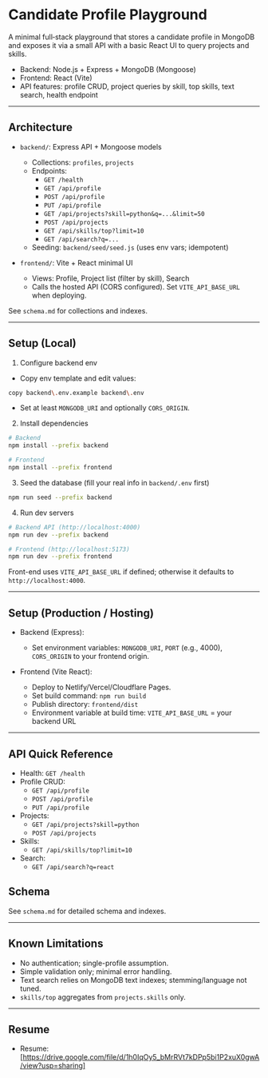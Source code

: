 # Candidate Profile Playground

A minimal full‑stack playground that stores a candidate profile in MongoDB and exposes it via a small API with a basic React UI to query projects and skills.

- Backend: Node.js + Express + MongoDB (Mongoose)
- Frontend: React (Vite)
- API features: profile CRUD, project queries by skill, top skills, text search, health endpoint

---

## Architecture

- `backend/`: Express API + Mongoose models
  - Collections: `profiles`, `projects`
  - Endpoints:
    - `GET /health`
    - `GET /api/profile`
    - `POST /api/profile`
    - `PUT /api/profile`
    - `GET /api/projects?skill=python&q=...&limit=50`
    - `POST /api/projects`
    - `GET /api/skills/top?limit=10`
    - `GET /api/search?q=...`
  - Seeding: `backend/seed/seed.js` (uses env vars; idempotent)

- `frontend/`: Vite + React minimal UI
  - Views: Profile, Project list (filter by skill), Search
  - Calls the hosted API (CORS configured). Set `VITE_API_BASE_URL` when deploying.

See `schema.md` for collections and indexes.

---

## Setup (Local)

1) Configure backend env

- Copy env template and edit values:

```bash
copy backend\.env.example backend\.env
```

- Set at least `MONGODB_URI` and optionally `CORS_ORIGIN`.

2) Install dependencies

```bash
# Backend
npm install --prefix backend

# Frontend
npm install --prefix frontend
```

3) Seed the database (fill your real info in `backend/.env` first)

```bash
npm run seed --prefix backend
```

4) Run dev servers

```bash
# Backend API (http://localhost:4000)
npm run dev --prefix backend

# Frontend (http://localhost:5173)
npm run dev --prefix frontend
```

Front-end uses `VITE_API_BASE_URL` if defined; otherwise it defaults to `http://localhost:4000`.

---

## Setup (Production / Hosting)

- Backend (Express):
  - Set environment variables: `MONGODB_URI`, `PORT` (e.g., 4000), `CORS_ORIGIN` to your frontend origin.

- Frontend (Vite React):
  - Deploy to Netlify/Vercel/Cloudflare Pages.
  - Set build command: `npm run build`
  - Publish directory: `frontend/dist`
  - Environment variable at build time: `VITE_API_BASE_URL` = your backend URL 

---

## API Quick Reference

- Health: `GET /health`
- Profile CRUD:
  - `GET /api/profile`
  - `POST /api/profile` 
  - `PUT /api/profile` 
- Projects:
  - `GET /api/projects?skill=python` 
  - `POST /api/projects` 
- Skills:
  - `GET /api/skills/top?limit=10`
- Search:
  - `GET /api/search?q=react`

## Schema

See `schema.md` for detailed schema and indexes.

---

## Known Limitations

- No authentication; single-profile assumption.
- Simple validation only; minimal error handling.
- Text search relies on MongoDB text indexes; stemming/language not tuned.
- `skills/top` aggregates from `projects.skills` only.

---

## Resume

- Resume: [https://drive.google.com/file/d/1h0IqOy5_bMrRVt7kDPp5bi1P2xuX0gwA/view?usp=sharing]
